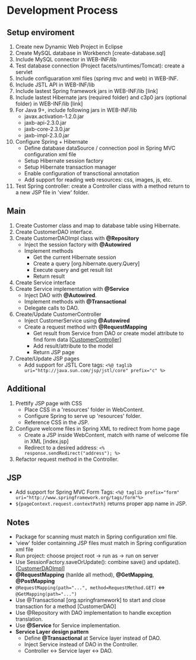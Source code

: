 # Development Process

## Setup enviroment
1. Create new Dynamic Web Project in Eclipse
2. Create MySQL database in Workbench [create-database.sql]
3. Include MySQL connector in WEB-INF/lib
4. Test database connection (Project facets/runtimes/Tomcat): create a servlet
5. Include configuaration xml files (spring mvc and web) in WEB-INF.
6. Include JSTL API in WEB-INF/lib
7. Include lastest Spring framework jars in WEB-INF/lib [link]
8. Include lastest Hibernate jars (required folder) and c3p0 jars (optional folder) in WEB-INF/lib [link]
9. For Java 9+, include following jars in WEB-INF/lib
   - javax.activation-1.2.0.jar
   - jaxb-api-2.3.0.jar
   - jaxb-core-2.3.0.jar
   - jaxb-impl-2.3.0.jar
10. Configure Spring + Hibernate
    - Define database dataSource / connection pool in Spring MVC configuration xml file
    - Setup Hibernate session factory
    - Setup Hibernate transaction manager
    - Enable configuration of transctional annotation
    - Add support for reading web resources: css, images, js, etc.
11. Test Spring controller: create a Controller class with a method return to a new JSP file in 'view' folder.

## Main
1. Create Customer class and map to database table using Hibernate.
2. Create CustomerDAO interface.
3. Create CustomerDAOImpl class with **@Repository**
   - Inject the session factory with **@Autowired**
   - Implement methods
     - Get the current Hibernate session
     - Create a query [org.hibernate.query.Query]
     - Execute query and get result list
     - Return result
4. Create Service interface
5. Create Service implementation with **@Service**
   - Inject DAO with **@Autowired**.
   - Implement methods with **@Transactional**
   - Delegate calls to DAO.
6. Create/Update CustomerController
   - Inject CustomerService using **@Autowired**
   - Create a request method with **@RequestMapping**
     - Get result from Service from DAO or create model attribute to find form data 
[[CustomerController]()]
     - Add result/attribute to the model
     - Return JSP page
7. Create/Update JSP pages
   - Add support for JSTL Core tags: ```<%@ taglib uri="http://java.sun.com/jsp/jstl/core" prefix="c" %>```

## Additional
1. Prettify JSP page with CSS
   - Place CSS in a 'resources' folder in WebContent.
   - Configure Spring to serve up 'resources' folder.
   - Reference CSS in the JSP.
2. Configure welcome files in Spring XML to redirect from home page
   - Create a JSP inside WebContent, match with name of welcome file in XML 
[index.jsp]
   - Redirect to a desired address: ```<% response.sendRedirect("address"); %>```
3. Refactor request method in the Controller.

## JSP
- Add support for Spring MVC Form Tags: ```<%@ taglib prefix="form" uri="http://www.springframework.org/tags/form"%>```
- ```${pageContext.request.contextPath}``` returns proper app name in JSP. 

## Notes
- Package for scanning must match in Spring configuration xml file.
- 'view' folder containning JSP files must match in Spring configuration xml file
- Run project: choose project root -> run as -> run on server
- Use SessionFactory.saveOrUpdate(): combine save() and update().
[[CustomerDAOImpl]()]
- **@RequestMapping** (hanlde all method), **@GetMapping**, **@PostMapping**
- ```@RequestMapping(path="...", method=RequestMethod.GET)``` <=> ```@GetMapping(path="...")```
- Use @Transactional [org.springframework] to start and close transaction for a method [CustomerDAO]
- Use @Repository with DAO implementation to handle exception translation.
- Use **@Service** for Service implementation.
- **Service Layer design pattern**
  - Define **@Transactional** at Service layer instead of DAO.
  - Inject Service instead of DAO in the Controller.
  - Controller <-> Service layer <-> DAO.













